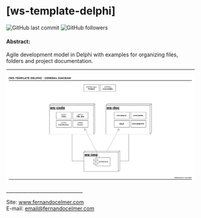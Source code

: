 # [ws-template-delphi]

![GitHub last commit](https://img.shields.io/github/last-commit/FernandoCelmer/ws-template-delphi) ![GitHub followers](https://img.shields.io/github/followers/FernandoCelmer?label=Fernando%20Celmer&style=social)

#### Abstract:
Agile development model in Delphi with examples for organizing files, folders and project documentation.

________________________________
<p>
<img src="https://github.com/FernandoCelmer/ws-template-delphi/blob/master/ws-img/ws-img-diagram-01.jpg?raw=true" alt="ws-img-diagram-01.jpg"></p>
________________________________

Site: www.fernandocelmer.com
</br>
E-mail: email@fernandocelmer.com



